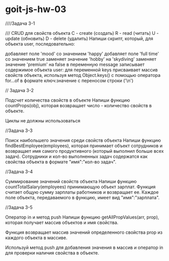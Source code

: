 # goit-js-hw-03

////Задача 3-1

/// CRUD для свойств объекта С - create (создать) R - read (читать) U - update
(обновить) D - delete (удалить) Напиши скрипт, который, для объекта user,
последовательно:

добавляет поле 'mood' со значением 'happy' добавляет поле 'full time' со
значением true заменяет значение 'hobby' на 'skydiving' заменяет значение
'premium' на false в переменную message записывает содержимое объекта user: для
переменной keys присваивает массив свойств объекта, используя метод
Object.keys() с помощью оператора for...of в формате ключ:значение c переносом
строки ('\n')

// Задача 3-2

Подсчет количества свойств в объекте Напиши функцию countProps(obj), которая
возвращает число - количество свойств в объекте.

Циклы не должны использоваться

//Задача 3-3

Поиск наибольшего значения среди свойств объекта Напиши функцию
findBestEmployee(employees), которая принимает объект сотрудников и возвращает
имя самого продуктивного (который выполнил больше всех задач). Сотрудники и
кол-во выполненных задач содержатся как свойства объекта в формате "имя":"кол-во
задач".

//Задача 3-4

Суммирование значений свойств объекта Напиши функцию countTotalSalary(employees)
принимающую объект зарплат. Функция считает общую сумму зарплаты работников и
возвращает ее. Каждое поле объекта, передаваемого в функцию, имеет вид
"имя":"зарплата".

//Задача 3-5

Оператор in и метод push Напиши функцию getAllPropValues(arr, prop), которая
получает массив объектов и имя свойства.

Функция возвращает массив значений определенного свойства prop из каждого
объекта в массиве.

Используй метод push для добавления значения в массив и оператор in для проверки
наличия свойства в объекте.
